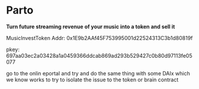 # Parto

**Turn future streaming revenue of your music into a token and sell it**


MusicInvestToken Addr: 0x1E9b2AAf45F753995001d22524313C3b1d80819f

pkey: 697aa03ec2a03428a1a0459366ddcab869ad293b529427c0b80d97113fe05077



go to the onlin eportal and try and do the same thing with some DAIx which we know works to try to isolate the issue to the token or brain contract
